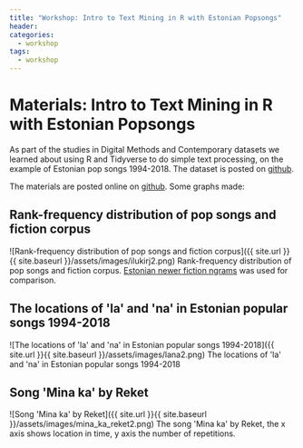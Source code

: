 ```yaml
---
title: "Workshop: Intro to Text Mining in R with Estonian Popsongs"
header:
categories:
  - workshop
tags:
  - workshop
---
```


Materials: Intro to Text Mining in R with Estonian Popsongs
========================================

As part of the studies in Digital Methods and Contemporary datasets we learned about using R and Tidyverse to do simple text processing, on the example of Estonian pop songs 1994-2018. The dataset is posted on [github](https://github.com/peeter-t2/EestiTop40_laulus6nad).

The materials are posted online on [github](https://github.com/peeter-t2/TM_SV_TartuFall2020). Some graphs made:


## Rank-frequency distribution of pop songs and fiction corpus
![Rank-frequency distribution of pop songs and fiction corpus]({{ site.url }}{{ site.baseurl }}/assets/images/ilukirj2.png)
Rank-frequency distribution of pop songs and fiction corpus. [Estonian newer fiction ngrams](https://datadoi.ee/handle/33/41) was used for comparison.

## The locations of 'la' and 'na' in Estonian popular songs 1994-2018
![The locations of 'la' and 'na' in Estonian popular songs 1994-2018]({{ site.url }}{{ site.baseurl }}/assets/images/lana2.png)
The locations of 'la' and 'na' in Estonian popular songs 1994-2018

## Song 'Mina ka' by Reket
![Song 'Mina ka' by Reket]({{ site.url }}{{ site.baseurl }}/assets/images/mina_ka_reket2.png)
The song 'Mina ka' by Reket, the x axis shows location in time, y axis the number of repetitions.
